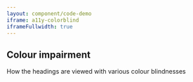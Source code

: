 ```yaml
---
layout: component/code-demo
iframe: a11y-colorblind
iframeFullwidth: true
---
```

## Colour impairment

How the headings are viewed with various colour blindnesses
